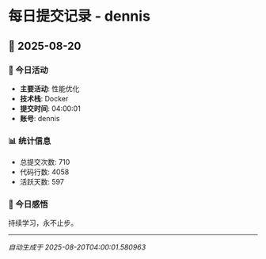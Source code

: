 # 每日提交记录 - dennis

## 📅 2025-08-20

### 🎯 今日活动
- **主要活动**: 性能优化
- **技术栈**: Docker
- **提交时间**: 04:00:01
- **账号**: dennis

### 📊 统计信息
- 总提交次数: 710
- 代码行数: 4058
- 活跃天数: 597

### 💭 今日感悟
持续学习，永不止步。

---
*自动生成于 2025-08-20T04:00:01.580963*
